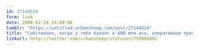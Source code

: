 ```yaml
---
id: 27144524
form: link
date: 2008-02-24 14:09:00
tumblr: "https://untitled.urbansheep.com/post/27144524"
title: "Собственно, когда у тебя баланс в 600 млн иск, оперативное пространство ограничивается только лагами и ленью. Хочется дожить до млрд иск. (750986002)"
linkurl: http://twitter.com/urbansheep/statuses/750986002
---
```


